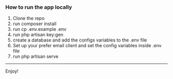 <h3>How to run the app locally</h3>

1) Clone the repo
2) run composer install
3) run cp .env.example .env
4) run php artisan key:gen
5) create a database and add the configs variables to the .env file
6) Set up your prefer email client and set the config variables inside .env file
7) run php artisan serve


<hr>

Enjoy!
